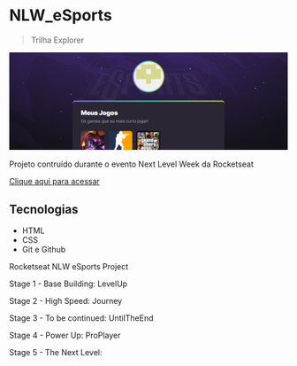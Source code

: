 # NLW_eSports

> Trilha Explorer

![preview](./.github/preview.png)

Projeto contruído durante o evento Next Level Week da Rocketseat

[Clique aqui para acessar](https://caiolevedev.github.io/NLW_eSports/)

## Tecnologias

- HTML
- CSS
- Git e Github

Rocketseat NLW eSports Project

Stage 1 - Base Building: LevelUp

Stage 2 - High Speed: Journey

Stage 3 - To be continued: UntilTheEnd

Stage 4 - Power Up: ProPlayer

Stage 5 - The Next Level:
